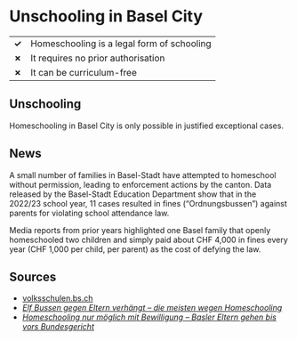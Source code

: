 # Unschooling in Basel City

|       |                                            |
| ----- | ------------------------------------------ |
| **✓** | Homeschooling is a legal form of schooling |
| **✗** | It requires no prior authorisation         |
| **✗** | It can be curriculum-free                  |

## Unschooling

Homeschooling in Basel City is only possible in justified exceptional cases.

## News

A small number of families in Basel-Stadt have attempted to homeschool without permission, leading to enforcement actions by the canton. Data released by the Basel-Stadt Education Department show that in the 2022/23 school year, 11 cases resulted in fines (“Ordnungsbussen”) against parents for violating school attendance law.

Media reports from prior years highlighted one Basel family that openly homeschooled two children and simply paid about CHF 4,000 in fines every year (CHF 1,000 per child, per parent) as the cost of defying the law.

## Sources

- [volksschulen.bs.ch](https://www.volksschulen.bs.ch/schulen/privatschulen/privatunterricht.html)
- [_Elf Bussen gegen Eltern verhängt – die meisten wegen Homeschooling_](https://www.baseljetzt.ch/homeschooling-verursacht-am-haeufigsten-bussen-an-eltern/207090)
- [_Homeschooling nur möglich mit Bewilligung – Basler Eltern gehen bis vors Bundesgericht_](https://www.bzbasel.ch/basel/basel-stadt/homeschooling-nur-moglich-mit-bewilligung-basler-eltern-gehen-bis-vors-bundesgericht-ld.1357264)
